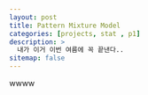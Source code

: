 ```yaml
---
layout: post
title: Pattern Mixture Model
categories: [projects, stat , p1]
description: >
  내가 이거 이번 여름에 꼭 끝낸다..
sitemap: false
---
```

wwww
